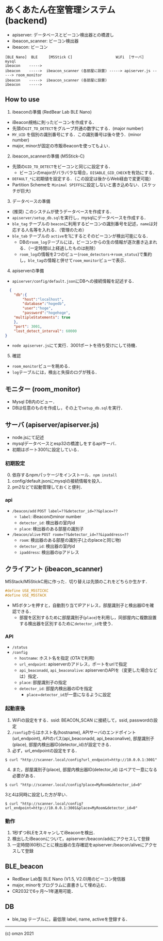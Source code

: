 あくあたん在室管理システム (backend)
============================

* apiserver: データベースとビーコン検出器との橋渡し
* ibeacon_scanner: ビーコン検出器
* ibeacon: ビーコン

```
[BLE Nano]  BLE     [M5Stick C]                    WiFi  [サーバ]  mysql
ibeacon    ----->  
ibeacon    ----->  ibeacon_scanner (各部屋に設置) -----> apiserver.js -----> room_monitor
ibeacon    ----->  ibeacon_scanner (各部屋に設置)  
ibeacon    ----->  
```

## How to use

1. ibeaconの準備  (RedBear Lab BLE Nano)
  * iBeacon規格に則ったビーコンを作成する．
  * 先頭の`GIT_TO_DETECT`をグループ共通の数字にする．(major number)
  * `MY_UID` を個別の識別番号にする．この識別番号は後々使う．(minor number)
  * major, minorが固定の市販iBeaconを使ってもよい．
2. ibeacon_scannerの準備 (M5Stick-C)
  * 先頭の`GID_TO_DETECT`をビーコンと同じに設定する．
    * ビーコンのmajorがバラバラな場合，`DISABLE_GID_CHECK`を有効にする．
  * `DEFAULT_*`に初期値を設定する．（この設定は後からWeb経由で変更可能）
  * Partition Schemeを `Minimal SPIFFS`に設定しないと書き込めない．(スケッチが巨大)  
3. データベースの準備
  * (推奨) このシステムが使うデータベースを作成する．
  * `apiserver/setup_db.sql`を実行し，mysqlにデータベースを作成する．
  * `ble_tag` テーブルの `beacon`に利用するビーコンの識別番号を記述，`name`は対応する人名等を入れる．（管理のため）
  * `ble_tab` テーブルの `active`を1にするとそのビーコンが検出可能になる．
    * DBの`room_log`テーブルには，ビーコンからの生の情報が逐次書き込まれる．（一定時間以上経過したものは削除）
    * `room_log`の情報を2つのビュー(`room_detectors`->`room_status`)で集約し，`ble_tag`の情報と併せて`room_monitor`ビューで表示．
4. apiserverの準備
  * `apiserver/config/default.json`にDBへの接続情報を記述する．
```json
  {
    "db":{
        "host":"localhost",
        "database":"hogedb",
        "user":"hoge",
        "password":"hogehoge",
	"multipleStatements": true
    },
    "port": 3001,
    "lost_detect_interval": 60000	
}
``` 
  * `node apiserver.js`にて実行．3001ポートを待ち受けにして待機．
5. 確認
  * `room_monitor`ビューを眺める．
  * `log`テーブルには，検出と失探のログが残る．

## モニター (room_monitor)

* Mysql DB内のビュー．
* DBは任意のものを作成し，その上で`setup_db.sql`を実行．

## サーバ (apiserver/apiserver.js)

* node.jsにて記述
* mysqlデータベースとesp32の橋渡しをするapiサーバ．
* 初期はポート3001に設定している．

### 初期設定

0. 依存するnpmパッケージをインストール．`npm install`
1. config/default.jsonにmysqlの接続情報を投入．
3. pm2などで起動管理しておくと便利．

### api

* `/beacon/add`
  `POST label=??&detector_id=??&place=??`
  * `label`: iBeaconのminor number
  * `detector_id`: 検出器の室内id
  * `place`: 検出器のある部屋の識別子
* `/beacon/alive`
  `POST room=??&detector_id=??&ipaddress=??`
  * `room`: 検出器のある部屋の識別子(上のplaceと同じ物)
  * `detector_id`: 検出器の室内id
  * `ipaddress`: 検出器のipアドレス


## クライアント (ibeacon_scanner)

M5Stack/M5StickC用に作った．切り替えは先頭のこれをどちらか生かす．
```c
#define USE_M5STICKC
#define USE_M5STACK
```
* M5ボタンを押すと，自動割り当てIPアドレス，部屋識別子と検出器IDを確認できる．
  * 部屋を区別するために部屋識別子(`place`)を利用し，同部屋内に複数設置する検出器を区別するために`detector_id`を使う．

### API
* `/status`
* `/config`
  * `hostname`: ホスト名を指定 (OTAで利用)
  * `url_endpoint`: apiserverのアドレス，ポートをuriで指定
  * `api_beaconadd`, `api_beaconalive`: apiserverのAPIを（変更した場合などは）指定．
  * `place`: 部屋識別子の指定
  * `detector_id`: 部屋内検出器のIDを指定 
    * `place`+`detector_id`が一意になるように設定
  
### 起動直後
1. WiFiの設定をする．ssid: BEACON_SCAN に接続して，ssid, passwordの設定
2. `/config`からはホスト名(hostname), APIサーバのエンドポイント(url_endpoint), APIのパス(api_beaconadd, api_beaconalive), 部屋識別子(place), 部屋内検出器ID(detector_id)が設定できる．
3. 必ず，url_endpointの設定をする．
```
$ curl "http://scanner.local/config?url_endpoint=http://10.0.0.1:3001"
```
4. また，部屋識別子(place), 部屋内検出器ID(detector_id) はペアで一意になる必要がある．
```
$ curl "http://scanner.local/config?place=MyRoom&detector_id=0"
```
   3と4は同時に設定した方が早い．
```
$ curl "http://scanner.local/config?url_endpoint=http://10.0.0.1:3001&place=MyRoom&detector_id=0"
```

### 動作
1. 1秒ずつBLEをスキャンしてiBeaconを検出．
2. 検出したiBeaconについて，apiserver:/beacon/addにアクセスして登録
3. 一定時間(60秒)ごとに検出器の生存確認をapiserver:/beacon/aliveにアクセスして登録

## BLE_beacon

* RedBear Lab製 BLE Nano (V1.5, V2.0)用のビーコン発信器
* major, minorをプログラムに直書きして埋め込む．
* CR2032で6ヶ月〜1年運用可能．

## DB

* ble_tag テーブルに，最低限 label, name, activeを登録する．

-------

(c) omzn 2021